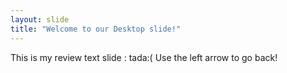```yaml
---
layout: slide
title: "Welcome to our Desktop slide!"
---
```

This is my review text slide : tada:(
Use the left arrow to go back!
